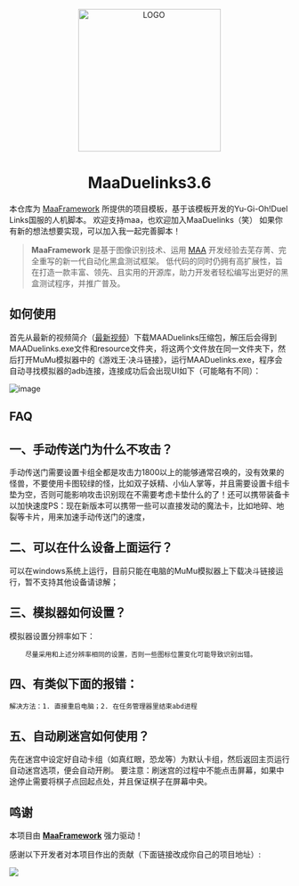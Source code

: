 <!-- markdownlint-disable MD033 MD041 -->
<p align="center">
  <img alt="LOGO" src="https://cdn.jsdelivr.net/gh/MaaAssistantArknights/design@main/logo/maa-logo_512x512.png" width="256" height="256" />
</p>

<div align="center">

# MaaDuelinks3.6

</div>

本仓库为 [MaaFramework](https://github.com/MaaXYZ/MaaFramework) 所提供的项目模板，基于该模板开发的Yu-Gi-Oh!Duel Links国服的人机脚本。
欢迎支持maa，也欢迎加入MaaDuelinks（笑）
如果你有新的想法想要实现，可以加入我一起完善脚本！

> **MaaFramework** 是基于图像识别技术、运用 [MAA](https://github.com/MaaAssistantArknights/MaaAssistantArknights) 开发经验去芜存菁、完全重写的新一代自动化黑盒测试框架。
> 低代码的同时仍拥有高扩展性，旨在打造一款丰富、领先、且实用的开源库，助力开发者轻松编写出更好的黑盒测试程序，并推广普及。

## 如何使用
首先从最新的视频简介（[最新视频](https://www.bilibili.com/video/BV124QoYGEfr/?vd_source=432e5ae7fe7562f78ce33e44df702b66)）下载MAADuelinks压缩包，解压后会得到MAADuelinks.exe文件和resource文件夹，将这两个文件放在同一文件夹下，然后打开MuMu模拟器中的《游戏王·决斗链接》，运行MAADuelinks.exe，程序会自动寻找模拟器的adb连接，连接成功后会出现UI如下（可能略有不同）：

![image](https://github.com/user-attachments/assets/04268b0d-89a0-4116-9c46-ed108110f391)



## FAQ

## 一、手动传送门为什么不攻击？
手动传送门需要设置卡组全都是攻击力1800以上的能够通常召唤的，没有效果的怪兽，不要使用卡图较绿的怪，比如双子妖精、小仙人掌等，并且需要设置卡组卡垫为空，否则可能影响攻击识别现在不需要考虑卡垫什么的了！还可以携带装备卡以加快速度PS：现在新版本可以携带一些可以直接发动的魔法卡，比如地碎、地裂等卡片，用来加速手动传送门的速度，
## 二、可以在什么设备上面运行？
可以在windows系统上运行，目前只能在电脑的MuMu模拟器上下载决斗链接运行，暂不支持其他设备请谅解；
## 三、模拟器如何设置？
模拟器设置分辨率如下：
 
		尽量采用和上述分辨率相同的设置，否则一些图标位置变化可能导致识别出错。
## 四、有类似下面的报错：
 
	解决方法：1. 直接重启电脑；2. 在任务管理器里结束abd进程
## 五、自动刷迷宫如何使用？
先在迷宫中设定好自动卡组（如真红眼，恐龙等）为默认卡组，然后返回主页运行自动迷宫选项，便会自动开刷。
要注意：刷迷宫的过程中不能点击屏幕，如果中途停止需要将棋子点回起点处，并且保证棋子在屏幕中央。

## 鸣谢

本项目由 **[MaaFramework](https://github.com/MaaXYZ/MaaFramework)** 强力驱动！

感谢以下开发者对本项目作出的贡献（下面链接改成你自己的项目地址）:

<a href="https://github.com/MaaXYZ/MaaFramework/graphs/contributors">
  <img src="https://contrib.rocks/image?repo=MaaXYZ/MaaFramework&max=1000" />
</a>
